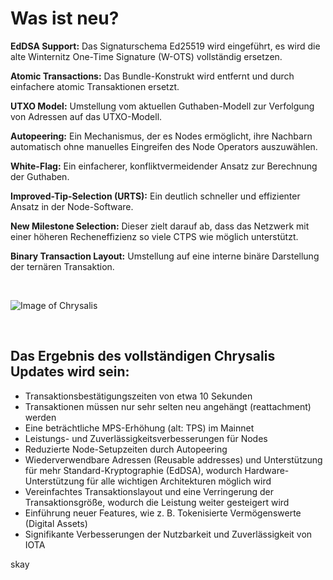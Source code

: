 # Was ist neu?

**EdDSA Support:** Das Signaturschema Ed25519 wird eingeführt, es wird die alte Winternitz One-Time Signature (W-OTS) vollständig ersetzen.

**Atomic Transactions:** Das Bundle-Konstrukt wird entfernt und durch einfachere atomic Transaktionen ersetzt.

**UTXO Model:** Umstellung vom aktuellen Guthaben-Modell zur Verfolgung von Adressen auf das UTXO-Modell.

**Autopeering:** Ein Mechanismus, der es Nodes ermöglicht, ihre Nachbarn automatisch ohne manuelles Eingreifen des Node Operators auszuwählen.

**White-Flag:** Ein einfacherer, konfliktvermeidender Ansatz zur Berechnung der Guthaben.

**Improved-Tip-Selection (URTS):** Ein deutlich schneller und effizienter Ansatz in der Node-Software.

**New Milestone Selection:** Dieser zielt darauf ab, dass das Netzwerk mit einer höheren Recheneffizienz so viele CTPS wie möglich unterstützt.

**Binary Transaction Layout:** Umstellung auf eine interne binäre Darstellung der ternären Transaktion.


<br>

![Image of Chrysalis](https://iota-einsteiger-guide.de/media/images/2_sosxcwwdncyxmq6r.png)


<br>

## Das Ergebnis des vollständigen Chrysalis Updates wird sein:
- Transaktionsbestätigungszeiten von etwa 10 Sekunden
- Transaktionen müssen nur sehr selten neu angehängt (reattachment) werden
- Eine beträchtliche MPS-Erhöhung (alt: TPS) im Mainnet
- Leistungs- und Zuverlässigkeitsverbesserungen für Nodes
- Reduzierte Node-Setupzeiten durch Autopeering
- Wiederverwendbare Adressen (Reusable addresses) und Unterstützung für mehr Standard-Kryptographie (EdDSA), wodurch Hardware-Unterstützung für alle wichtigen Architekturen möglich wird
- Vereinfachtes Transaktionslayout und eine Verringerung der Transaktionsgröße, wodurch die Leistung weiter gesteigert wird
- Einführung neuer Features, wie z. B. Tokenisierte Vermögenswerte (Digital Assets)
- Signifikante Verbesserungen der Nutzbarkeit und Zuverlässigkeit von IOTA

skay
